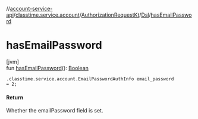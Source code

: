 //[account-service-api](../../../../index.md)/[classtime.service.account](../../index.md)/[AuthorizationRequestKt](../index.md)/[Dsl](index.md)/[hasEmailPassword](has-email-password.md)

# hasEmailPassword

[jvm]\
fun [hasEmailPassword](has-email-password.md)(): [Boolean](https://kotlinlang.org/api/latest/jvm/stdlib/kotlin/-boolean/index.html)

<code>.classtime.service.account.EmailPasswordAuthInfo email_password = 2;</code>

#### Return

Whether the emailPassword field is set.
